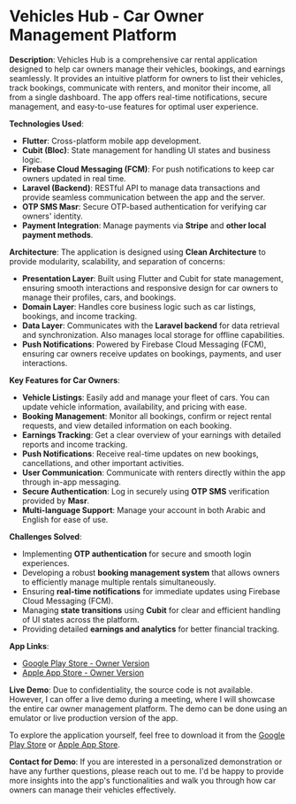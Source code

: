 # Vehicles Hub - Car Owner Management Platform

**Description**: Vehicles Hub is a comprehensive car rental application designed to help car owners manage their vehicles, bookings, and earnings seamlessly. It provides an intuitive platform for owners to list their vehicles, track bookings, communicate with renters, and monitor their income, all from a single dashboard. The app offers real-time notifications, secure management, and easy-to-use features for optimal user experience.

**Technologies Used**:
- **Flutter**: Cross-platform mobile app development.
- **Cubit (Bloc)**: State management for handling UI states and business logic.
- **Firebase Cloud Messaging (FCM)**: For push notifications to keep car owners updated in real time.
- **Laravel (Backend)**: RESTful API to manage data transactions and provide seamless communication between the app and the server.
- **OTP SMS Masr**: Secure OTP-based authentication for verifying car owners' identity.
- **Payment Integration**: Manage payments via **Stripe** and **other local payment methods**.

**Architecture**:
The application is designed using **Clean Architecture** to provide modularity, scalability, and separation of concerns:
- **Presentation Layer**: Built using Flutter and Cubit for state management, ensuring smooth interactions and responsive design for car owners to manage their profiles, cars, and bookings.
- **Domain Layer**: Handles core business logic such as car listings, bookings, and income tracking.
- **Data Layer**: Communicates with the **Laravel backend** for data retrieval and synchronization. Also manages local storage for offline capabilities.
- **Push Notifications**: Powered by Firebase Cloud Messaging (FCM), ensuring car owners receive updates on bookings, payments, and user interactions.

**Key Features for Car Owners**:
- **Vehicle Listings**: Easily add and manage your fleet of cars. You can update vehicle information, availability, and pricing with ease.
- **Booking Management**: Monitor all bookings, confirm or reject rental requests, and view detailed information on each booking.
- **Earnings Tracking**: Get a clear overview of your earnings with detailed reports and income tracking.
- **Push Notifications**: Receive real-time updates on new bookings, cancellations, and other important activities.
- **User Communication**: Communicate with renters directly within the app through in-app messaging.
- **Secure Authentication**: Log in securely using **OTP SMS** verification provided by **Masr**.
- **Multi-language Support**: Manage your account in both Arabic and English for ease of use.

**Challenges Solved**:
- Implementing **OTP authentication** for secure and smooth login experiences.
- Developing a robust **booking management system** that allows owners to efficiently manage multiple rentals simultaneously.
- Ensuring **real-time notifications** for immediate updates using Firebase Cloud Messaging (FCM).
- Managing **state transitions** using **Cubit** for clear and efficient handling of UI states across the platform.
- Providing detailed **earnings and analytics** for better financial tracking.

**App Links**:
- [Google Play Store - Owner Version](https://play.google.com/store/apps/details?id=co.boldbrand.vehicles_owner)
- [Apple App Store - Owner Version](https://apps.apple.com/in/app/vehciles-hub-owner/id1658426303)

**Live Demo**:
Due to confidentiality, the source code is not available. However, I can offer a live demo during a meeting, where I will showcase the entire car owner management platform. The demo can be done using an emulator or live production version of the app.

To explore the application yourself, feel free to download it from the [Google Play Store](https://play.google.com/store/apps/details?id=co.boldbrand.vehicles_owner) or [Apple App Store](https://apps.apple.com/in/app/vehciles-hub-owner/id1658426303).

**Contact for Demo**:
If you are interested in a personalized demonstration or have any further questions, please reach out to me. I'd be happy to provide more insights into the app's functionalities and walk you through how car owners can manage their vehicles effectively.
